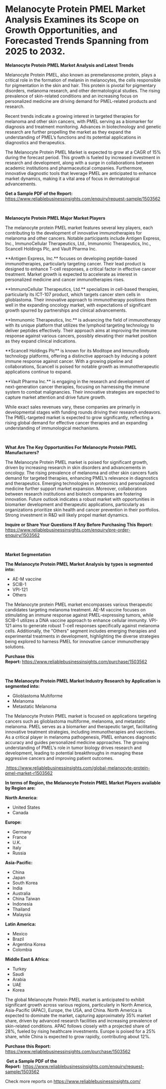 <p><h1>Melanocyte Protein PMEL Market Analysis Examines its Scope on Growth Opportunities, and Forecasted Trends Spanning from 2025 to 2032.</h1></p><p><strong>Melanocyte Protein PMEL Market Analysis and Latest Trends</strong></p>
<p><p>Melanocyte Protein PMEL, also known as premelanosome protein, plays a critical role in the formation of melanin in melanocytes, the cells responsible for pigmentation in the skin and hair. This protein is pivotal for pigmentary disorders, melanoma research, and other dermatological studies. The rising prevalence of skin-related conditions and an increasing focus on personalized medicine are driving demand for PMEL-related products and research. </p><p>Recent trends indicate a growing interest in targeted therapies for melanoma and other skin cancers, with PMEL serving as a biomarker for diagnosis and treatment monitoring. Advances in biotechnology and genetic research are further propelling the market as they expand the understanding of PMEL’s functions and its potential applications in diagnostics and therapeutics.</p><p>The Melanocyte Protein PMEL Market is expected to grow at a CAGR of 15% during the forecast period. This growth is fueled by increased investment in research and development, along with a surge in collaborations between academic institutions and pharmaceutical companies. Furthermore, innovative diagnostic tools that leverage PMEL are anticipated to enhance market dynamics, making it a vital area of focus in dermatological advancements.</p></p>
<p><strong>Get a Sample PDF of the Report:&nbsp;</strong> <a href="https://www.reliablebusinessinsights.com/enquiry/request-sample/1503562?utm_campaign=3573&utm_medium=2&utm_source=Github&utm_content=ia&utm_term=23032025&utm_id=melanocyte-protein-pmel">https://www.reliablebusinessinsights.com/enquiry/request-sample/1503562</a></p>
<p>&nbsp;</p>
<p><strong>Melanocyte Protein PMEL Major Market Players</strong></p>
<p><p>The melanocyte protein PMEL market features several key players, each contributing to the development of innovative immunotherapies for melanoma and other cancers. Notable participants include Antigen Express, Inc., ImmunoCellular Therapeutics, Ltd., Immunomic Therapeutics, Inc., Scancell Holdings Plc, and Vault Pharma Inc.</p><p>**Antigen Express, Inc.** focuses on developing peptide-based immunotherapies, particularly targeting cancer. Their lead product is designed to enhance T-cell responses, a critical factor in effective cancer treatment. Market growth is expected to accelerate as interest in personalized medicine and cancer immunotherapies rises.</p><p>**ImmunoCellular Therapeutics, Ltd.** specializes in cell-based therapies, particularly its ICT-107 product, which targets cancer stem cells in glioblastoma. Their innovative approach to immunotherapy positions them well in the expanding oncology market, with expectations of significant growth spurred by partnerships and clinical advancements.</p><p>**Immunomic Therapeutics, Inc.** is advancing the field of immunotherapy with its unique platform that utilizes the lymphoid targeting technology to deliver peptides effectively. Their approach aims at improving the immune response against various cancers, possibly elevating their market position as they expand clinical indications.</p><p>**Scancell Holdings Plc** is known for its Moditope and ImmunoBody technology platforms, offering a distinctive approach by inducing a potent immune response against cancer. With a growing pipeline and collaborations, Scancell is poised for notable growth as immunotherapeutic applications continue to expand.</p><p>**Vault Pharma Inc.** is engaging in the research and development of next-generation cancer therapies, focusing on harnessing the immune system to combat malignancies. Their innovative strategies are expected to capture market attention and drive future growth.</p><p>While exact sales revenues vary, these companies are primarily in developmental stages with funding rounds driving their research endeavors. The PMEL-targeted market is expected to grow significantly, reflecting a rising global demand for effective cancer therapies and an expanding understanding of immunological mechanisms.</p></p>
<p>&nbsp;</p>
<p><strong>What Are The Key Opportunities For Melanocyte Protein PMEL Manufacturers?</strong></p>
<p><p>The Melanocyte Protein PMEL market is poised for significant growth, driven by increasing research in skin disorders and advancements in oncology. The rising prevalence of melanoma and other skin cancers fuels demand for targeted therapies, enhancing PMEL’s relevance in diagnostics and therapeutics. Emerging technologies in proteomics and personalized medicine further support market expansion. Moreover, collaborations between research institutions and biotech companies are fostering innovation. Future outlook indicates a robust market with opportunities in biomarker development and therapeutic applications, particularly as organizations prioritize skin health and cancer prevention in their portfolios. Strong investment in R&D will likely propel market dynamics.</p></p>
<p><strong>Inquire or Share Your Questions If Any Before Purchasing This Report:</strong> <a href="https://www.reliablebusinessinsights.com/enquiry/pre-order-enquiry/1503562?utm_campaign=3573&utm_medium=2&utm_source=Github&utm_content=ia&utm_term=23032025&utm_id=melanocyte-protein-pmel">https://www.reliablebusinessinsights.com/enquiry/pre-order-enquiry/1503562</a></p>
<p>&nbsp;</p>
<p><strong>Market Segmentation</strong></p>
<p><strong>The Melanocyte Protein PMEL Market Analysis by types is segmented into:</strong></p>
<p><ul><li>AE-M vaccine</li><li>SCIB-1</li><li>VPI-121</li><li>Others</li></ul></p>
<p><p>The Melanocyte protein PMEL market encompasses various therapeutic candidates targeting melanoma treatment. AE-M vaccine focuses on stimulating an immune response against PMEL-expressing tumors, while SCIB-1 utilizes a DNA vaccine approach to enhance cellular immunity. VPI-121 aims to generate robust T-cell responses specifically against melanoma cells. Additionally, the "Others" segment includes emerging therapies and experimental treatments in development, highlighting the diverse strategies being explored to harness PMEL for innovative cancer immunotherapy solutions.</p></p>
<p><strong>Purchase this Report:&nbsp;</strong><a href="https://www.reliablebusinessinsights.com/purchase/1503562?utm_campaign=3573&utm_medium=2&utm_source=Github&utm_content=ia&utm_term=23032025&utm_id=melanocyte-protein-pmel">https://www.reliablebusinessinsights.com/purchase/1503562</a></p>
<p>&nbsp;</p>
<p><strong>The Melanocyte Protein PMEL Market Industry Research by Application is segmented into:</strong></p>
<p><ul><li>Glioblastoma Multiforme</li><li>Melanoma</li><li>Metastatic Melanoma</li></ul></p>
<p><p>The Melanocyte Protein PMEL market is focused on applications targeting cancers such as glioblastoma multiforme, melanoma, and metastatic melanoma. PMEL serves as a biomarker and therapeutic target, facilitating innovative treatment strategies, including immunotherapies and vaccines. As a critical player in melanoma pathogenesis, PMEL enhances diagnostic accuracy and guides personalized medicine approaches. The growing understanding of PMEL's role in tumor biology drives research and development, leading to potential breakthroughs in managing these aggressive cancers and improving patient outcomes.</p></p>
<p><a href="https://www.reliablebusinessinsights.com/global-melanocyte-protein-pmel-market-r1503562?utm_campaign=3573&utm_medium=2&utm_source=Github&utm_content=ia&utm_term=23032025&utm_id=melanocyte-protein-pmel">&nbsp;https://www.reliablebusinessinsights.com/global-melanocyte-protein-pmel-market-r1503562</a></p>
<p><strong>In terms of Region, the Melanocyte Protein PMEL Market Players available by Region are:</strong></p>
<p>
    <p> <strong> North America: </strong>
        <ul>
            <li>United States</li>
            <li>Canada</li>
        </ul>
        </p> 
    <p> <strong> Europe: </strong>
        <ul>
            <li>Germany</li>
            <li>France</li>
            <li>U.K.</li>
            <li>Italy</li>
            <li>Russia</li>
        </ul>
        </p> 
    <p> <strong> Asia-Pacific: </strong>
        <ul>
            <li>China</li>
            <li>Japan</li>
            <li>South Korea</li>
            <li>India</li>
            <li>Australia</li>
            <li>China Taiwan</li>
            <li>Indonesia</li>
            <li>Thailand</li>
            <li>Malaysia</li>
        </ul>
        </p> 
    <p> <strong> Latin America: </strong>
        <ul>
            <li>Mexico</li>
            <li>Brazil</li>
            <li>Argentina Korea</li>
            <li>Colombia</li>
        </ul>
        </p> 
    <p> <strong> Middle East & Africa: </strong>
        <ul>
            <li>Turkey</li>
            <li>Saudi</li>
            <li>Arabia</li>
            <li>UAE</li>
            <li>Korea</li>
        </ul>
    </p>
    </p>
<p><p>The global Melanocyte Protein PMEL market is anticipated to exhibit significant growth across various regions, particularly in North America, Asia-Pacific (APAC), Europe, the USA, and China. North America is expected to dominate the market, capturing approximately 35% market share, driven by advanced research facilities and increasing prevalence of skin-related conditions. APAC follows closely with a projected share of 28%, fueled by rising healthcare investments. Europe is poised for a 25% share, while China is expected to grow rapidly, contributing about 12%.</p></p>
<p><strong>Purchase this Report: </strong><a href="https://www.reliablebusinessinsights.com/purchase/1503562?utm_campaign=3573&utm_medium=2&utm_source=Github&utm_content=ia&utm_term=23032025&utm_id=melanocyte-protein-pmel">https://www.reliablebusinessinsights.com/purchase/1503562</a></p>
<p>&nbsp;<strong>Get a Sample PDF of the Report:&nbsp;&nbsp;</strong><a href="https://www.reliablebusinessinsights.com/enquiry/request-sample/1503562?utm_campaign=3573&utm_medium=2&utm_source=Github&utm_content=ia&utm_term=23032025&utm_id=melanocyte-protein-pmel">https://www.reliablebusinessinsights.com/enquiry/request-sample/1503562</a></p>
<p><strong></strong></p>
<p>Check more reports on <a href="https://www.reliablebusinessinsights.com/?utm_campaign=3573&utm_medium=2&utm_source=Github&utm_content=ia&utm_term=23032025&utm_id=melanocyte-protein-pmel">https://www.reliablebusinessinsights.com/</a></p>